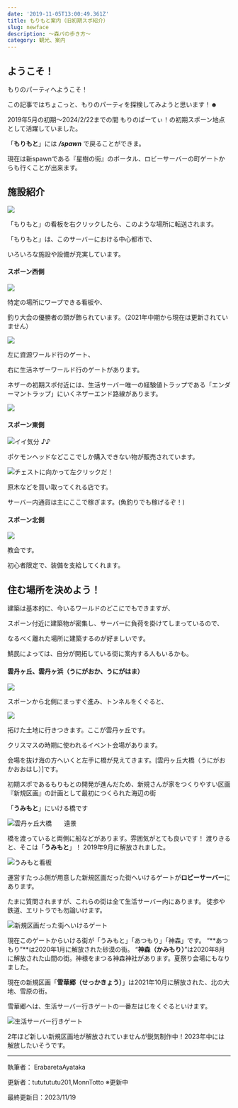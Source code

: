 ```yaml
---
date: '2019-11-05T13:00:49.361Z'
title: もりもと案内（旧初期スポ紹介）
slug: newface
description: ～森パの歩き方～
category: 観光、案内
---
```

## ようこそ！

もりのパーティへようこそ！

この記事ではちょこっと、もりのパーティを探検してみようと思います！☻

2019年5月の初期～2024/2/22までの間
もりのぱーてぃ！の初期スポーン地点として活躍していました。

「**もりもと**」には ***/spawn*** で戻ることができま。

現在は新spawnである『星樹の街』のポータル、ロビーサーバーの町ゲートからも行くことが出来ます。

## 施設紹介

![](/img/2019-08-20_01.09.01.png)

「もりもと」の看板を右クリックしたら、このような場所に転送されます。

「もりもと」は、このサーバーにおける中心都市で、

いろいろな施設や設備が充実しています。

#### スポーン西側

![](/img/2019-08-20_01.07.23.png)

特定の場所にワープできる看板や、

釣り大会の優勝者の頭が飾られています。（2021年中期から現在は更新されていません）

![](/img/2019-08-20_01.07.40.png)

左に資源ワールド行のゲート、

右に生活ネザーワールド行のゲートがあります。

ネザーの初期スポ付近には、生活サーバー唯一の経験値トラップである「エンダーマントラップ」にいくネザーエンド路線があります。

![](/img/2019-08-20_01.07.40.png)

#### スポーン東側

![](/img/2019-08-20_01.08.17.png "イイ気分 ♪♪")

ポケモンヘッドなどここでしか購入できない物が販売されています。

![](/img/2019-08-20_01.08.26.png "チェストに向かって左クリックだ！")

原木などを買い取ってくれる店です。

サーバー内通貨は主にここで稼ぎます。(魚釣りでも稼げるぞ！)

#### スポーン北側

![](/img/2019-08-20_01.11.52.png)

教会です。

初心者限定で、装備を支給してくれます。

## 住む場所を決めよう！

建築は基本的に、今いるワールドのどこにでもできますが、

スポーン付近に建築物が密集し、サーバーに負荷を掛けてしまっているので、

なるべく離れた場所に建築するのが好ましいです。

鯖民によっては、自分が開拓している街に案内する人もいるかも。

#### 雲丹ヶ丘、雲丹ヶ浜（うにがおか、うにがはま）

![](/img/2019-08-20_01.12.16.png)

スポーンから北側にまっすぐ進み、トンネルをくぐると、

![](/img/2019-08-20_01.13.16.png)

拓けた土地に行きつきます。ここが雲丹ヶ丘です。

クリスマスの時期に使われるイベント会場があります。

会場を抜け海の方へいくと左手に橋が見えてきます。\[雲丹ヶ丘大橋（うにがおかおおはし）]です。

初期スポであるもりもとの開発が進んだため、新規さんが家をつくりやすい区画『新規区画』の計画として最初につくられた海辺の街

「**うみもと**」にいける橋です

![雲丹ヶ丘大橋　　遠景](/img/2023-11-19_23.33.53.png "雲丹ヶ丘大橋")

橋を渡っていると両側に船などがあります。雰囲気がとても良いです！
渡りきると、そこは「**うみもと**」！
2019年9月に解放されました。

![うみもと看板](/img/2023-11-19_23.39.04.png "うみもと看板")

運営すたっふ側が用意した新規区画だった街へいけるゲートが**ロビーサーバー**にあります。

たまに質問されますが、これらの街は全て生活サーバー内にあります。
徒歩や鉄道、エリトラでも勿論いけます。

![新規区画だった街へいけるゲート](/img/2023-11-19_23.46.17.png "新規区画だった街へいけるゲート")

現在このゲートからいける街が「うみもと」「あつもり」「神森」です。
“**あつもり”**は2020年1月に解放された砂漠の街。
“**神森（かみもり）**”は2020年8月に解放された山間の街。神様をまつる神森神社があります。夏祭り会場にもなりました。

現在の新規区画「**雪華郷（せっかきょう）**」は2021年10月に解放された、北の大地、雪原の街。

雪華郷へは、生活サーバー行きゲートの一番左はじをくぐるといけます。

![生活サーバー行きゲート](/img/2023-11-19_23.57.56.png "生活サーバー行きゲート")

2年ほど新しい新規区画地が解放されていませんが鋭気制作中！2023年中には解放したいそうです。

- - -

執筆者： ErabaretaAyataka

更新者：tututututu201,MonnTotto ※更新中 

最終更新日：2023/11/19
